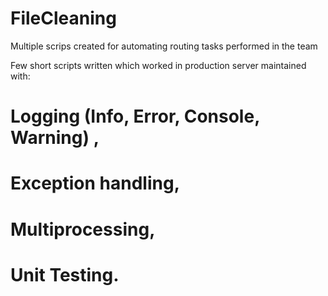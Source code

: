 # FileCleaning
Multiple scrips created for automating routing tasks performed in the team 

Few short scripts written which worked in production server maintained with:
# Logging (Info, Error, Console, Warning) , 
# Exception handling,
# Multiprocessing, 
# Unit Testing. 
